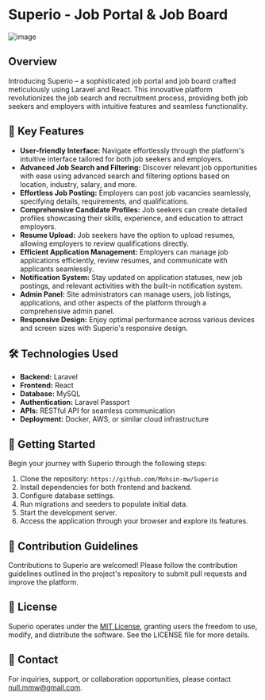 # Superio - Job Portal & Job Board
![image](https://github.com/Mohsin-mw/Superio/assets/122507740/8cc1db7e-cbdb-47a7-a378-4eff776fc844)


## Overview
Introducing Superio – a sophisticated job portal and job board crafted meticulously using Laravel and React. This innovative platform revolutionizes the job search and recruitment process, providing both job seekers and employers with intuitive features and seamless functionality.

## 🚀 Key Features
- **User-friendly Interface:** Navigate effortlessly through the platform's intuitive interface tailored for both job seekers and employers.
- **Advanced Job Search and Filtering:** Discover relevant job opportunities with ease using advanced search and filtering options based on location, industry, salary, and more.
- **Effortless Job Posting:** Employers can post job vacancies seamlessly, specifying details, requirements, and qualifications.
- **Comprehensive Candidate Profiles:** Job seekers can create detailed profiles showcasing their skills, experience, and education to attract employers.
- **Resume Upload:** Job seekers have the option to upload resumes, allowing employers to review qualifications directly.
- **Efficient Application Management:** Employers can manage job applications efficiently, review resumes, and communicate with applicants seamlessly.
- **Notification System:** Stay updated on application statuses, new job postings, and relevant activities with the built-in notification system.
- **Admin Panel:** Site administrators can manage users, job listings, applications, and other aspects of the platform through a comprehensive admin panel.
- **Responsive Design:** Enjoy optimal performance across various devices and screen sizes with Superio's responsive design.

## 🛠️ Technologies Used
- **Backend:** Laravel
- **Frontend:** React
- **Database:** MySQL
- **Authentication:** Laravel Passport
- **APIs:** RESTful API for seamless communication
- **Deployment:** Docker, AWS, or similar cloud infrastructure

## 🌟 Getting Started
Begin your journey with Superio through the following steps:
1. Clone the repository: `https://github.com/Mohsin-mw/Superio`
2. Install dependencies for both frontend and backend.
3. Configure database settings.
4. Run migrations and seeders to populate initial data.
5. Start the development server.
6. Access the application through your browser and explore its features.

## 🤝 Contribution Guidelines
Contributions to Superio are welcomed! Please follow the contribution guidelines outlined in the project's repository to submit pull requests and improve the platform.

## 📄 License
Superio operates under the [MIT License](https://github.com/Mohsin-mw/Superio), granting users the freedom to use, modify, and distribute the software. See the LICENSE file for more details.

## 📧 Contact
For inquiries, support, or collaboration opportunities, please contact [null.mmw@gmail.com](mailto:null.mmw@gmail.com).
